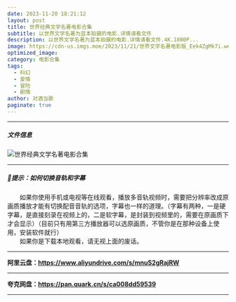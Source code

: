 ```yaml
---
date: 2023-11-20 18:21:12
layout: post
title: 世界经典文学名著电影合集
subtitle: 以世界文学名著为蓝本拍摄的电影.详情请看文件
description: 以世界文学名著为蓝本拍摄的电影.详情请看文件.4K.1080P...
image: https://cdn-us.imgs.moe/2023/11/21/世界文学名著电影版_Eek4ZgMk7i.webp
optimized_image: 
category: 电影合集
tags:
  - 科幻
  - 爱情
  - 冒险
  - 剧情
author: 对酒当歌
paginate: true
---
```



---

##### 文件信息

![世界经典文学名著电影合集](https://cdn-us.imgs.moe/2023/11/21/世界文学名著电影版1_vt0F66IBf6.webp)

---

##### 🔔提示：如何切换音轨和字幕

　　如果你使用手机或电视等在线观看，播放多音轨视频时，需要把分辨率改成原画质播放才能有切换配音音轨的选项，字幕也一样的道理。（字幕有两种，一是硬字幕，是直接刻录在视频上的，二是软字幕，是封装到视频里的，需要在原画质下才会显示）（目前只有用第三方播放器可以选原画质，不管你是在那种设备上使用，安装软件就行）  
　　如果你是下载本地观看，请无视上面的废话。

---

**阿里云盘：<https://www.aliyundrive.com/s/mnuS2gRajRW>**

---

**夸克网盘：<https://pan.quark.cn/s/ca008dd59539>**

---
